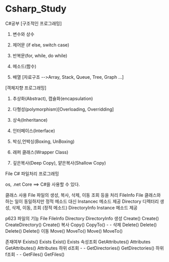 # Csharp_Study
C#공부
[구조적인 프로그래밍]

1. 변수와 상수

2. 제어문 (if else, switch case)

3. 반복문(for, while, do while)

4. 메소드(함수)

5. 배열 [자료구조 -->Array, Stack, Queue, Tree, Graph ...]

[객체지향 프로그래밍]

1. 추상화(Abstract), 캡슐화(encapsulation)

2. 다형성(polymorphism)[Overloading, Overridding]

3. 상속(Inheritance)

4. 인터페이스(Interface)

5. 박싱,언박싱(Boxing, UnBoxing)

6. 래퍼 클래스(Wrapper Class)

7. 깊은복사(Deep Copy), 얕은복사(Shallow Copy)

File
C# 파일처리 프로그래밍

os, .net Core ==> C#을 사용할 수 있다.

클래스 사용
File 파일의 생성, 복사, 삭제, 이동 조회 등을 처리
FileInfo File 클래스와 하는 일이 동일하지만 정적 메소드 대신 
Instancec 메소드 제공
Directory 디렉터리 생성, 삭제, 이동, 조회 (정적 메소드)
DirectoryInfo Instance 메소드 제공

p623
파일의 기능     File              FileInfo       Directory                DirectoryInfo
생성              Create()        Create()       CreateDirectory()      Create()
복사              Copy()          CopyTo()      -                          -
삭제              Delete()        Delete()       Delete()                  Delete()
이동              Move()         MoveTo()     Move()                    MoveTo()

존재여부         Exists()        Exists          Exist()                     Exists
속성조회    GetAttributes()  Attributes     GetAttributes()          Attributes
하위 d조회          -              -             GetDirectories()         GetDirectories()
하위 f조회           -              -             GetFiles()                 GetFiles()
